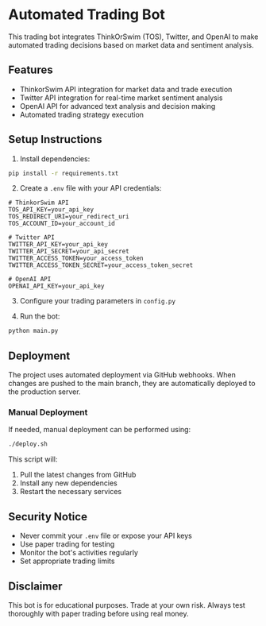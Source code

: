 # Automated Trading Bot

This trading bot integrates ThinkOrSwim (TOS), Twitter, and OpenAI to make automated trading decisions based on market data and sentiment analysis.

## Features
- ThinkorSwim API integration for market data and trade execution
- Twitter API integration for real-time market sentiment analysis
- OpenAI API for advanced text analysis and decision making
- Automated trading strategy execution

## Setup Instructions

1. Install dependencies:
```bash
pip install -r requirements.txt
```

2. Create a `.env` file with your API credentials:
```
# ThinkorSwim API
TOS_API_KEY=your_api_key
TOS_REDIRECT_URI=your_redirect_uri
TOS_ACCOUNT_ID=your_account_id

# Twitter API
TWITTER_API_KEY=your_api_key
TWITTER_API_SECRET=your_api_secret
TWITTER_ACCESS_TOKEN=your_access_token
TWITTER_ACCESS_TOKEN_SECRET=your_access_token_secret

# OpenAI API
OPENAI_API_KEY=your_api_key
```

3. Configure your trading parameters in `config.py`

4. Run the bot:
```bash
python main.py
```

## Deployment
The project uses automated deployment via GitHub webhooks. When changes are pushed to the main branch, they are automatically deployed to the production server.

### Manual Deployment
If needed, manual deployment can be performed using:
```bash
./deploy.sh
```

This script will:
1. Pull the latest changes from GitHub
2. Install any new dependencies
3. Restart the necessary services

## Security Notice
- Never commit your `.env` file or expose your API keys
- Use paper trading for testing
- Monitor the bot's activities regularly
- Set appropriate trading limits

## Disclaimer
This bot is for educational purposes. Trade at your own risk. Always test thoroughly with paper trading before using real money.
